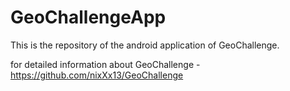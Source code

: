 # GeoChallengeApp

This is the repository of the android application of GeoChallenge.

for detailed information about GeoChallenge - https://github.com/nixXx13/GeoChallenge
